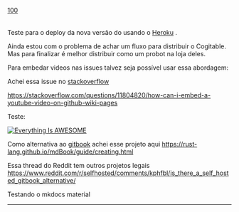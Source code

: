[100](https://github.com/guilhermeprokisch/guilherme/issues/100) 
###### 

Teste para o deploy da nova versão do usando o [Heroku](Heroku.md) .


Ainda estou com o problema de achar um fluxo para distribuir o Cogitable.  Mas para finalizar é melhor distribuir como um probot na loja deles.


Para embedar videos nas issues talvez seja possível usar essa abordagem:

Achei essa issue no [stackoverflow](stackoverflow.md)

https://stackoverflow.com/questions/11804820/how-can-i-embed-a-youtube-video-on-github-wiki-pages


Teste:

[![Everything Is AWESOME](Everything-Is-AWESOME)](https://www.youtube.com/watch?v=StTqXEQ2l-Y "Everything Is AWESOME")


Como alternativa ao [gitbook](gitbook.md) achei esse projeto aqui https://rust-lang.github.io/mdBook/guide/creating.html


Essa thread do Reddit tem outros projetos legais 
https://www.reddit.com/r/selfhosted/comments/kphfbl/is_there_a_self_hosted_gitbook_alternative/


Testando o mkdocs material

-------------------------------------------------------------------------------

